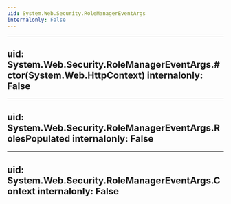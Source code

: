 ```yaml
---
uid: System.Web.Security.RoleManagerEventArgs
internalonly: False
---
```


---
uid: System.Web.Security.RoleManagerEventArgs.#ctor(System.Web.HttpContext)
internalonly: False
---

---
uid: System.Web.Security.RoleManagerEventArgs.RolesPopulated
internalonly: False
---

---
uid: System.Web.Security.RoleManagerEventArgs.Context
internalonly: False
---
